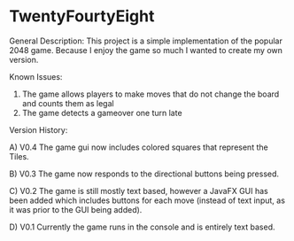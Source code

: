 # TwentyFourtyEight
General Description:
This project is a simple implementation of the popular 2048 game. 
Because I enjoy the game so much I wanted to create my own version.

Known Issues:
1) The game allows players to make moves that do not change the board and counts them as legal
2) The game detects a gameover one turn late

Version History:

A) V0.4
The game gui now includes colored squares that represent the Tiles.

B) V0.3
The game now responds to the directional buttons being pressed.

C) V0.2
The game is still mostly text based, however a JavaFX GUI has been added which includes buttons for each move (instead of text input, as it was prior to the GUI being added).

D) V0.1
Currently the game runs in the console and is entirely text based.
